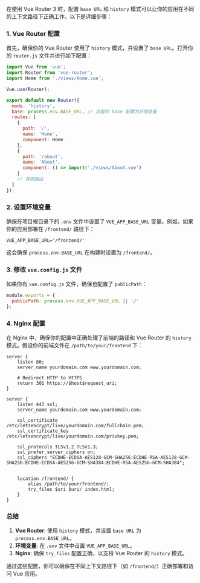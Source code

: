 在使用 Vue Router 3 时，配置 `base URL` 和 `history` 模式可以让你的应用在不同的上下文路径下正确工作。以下是详细步骤：

### 1. Vue Router 配置

首先，确保你的 Vue Router 使用了 `history` 模式，并设置了 `base URL`。打开你的 `router.js` 文件并进行如下配置：

```javascript
import Vue from 'vue';
import Router from 'vue-router';
import Home from './views/Home.vue';

Vue.use(Router);

export default new Router({
  mode: 'history',
  base: process.env.BASE_URL, // 这里的 base 配置为环境变量
  routes: [
    {
      path: '/',
      name: 'Home',
      component: Home
    },
    {
      path: '/about',
      name: 'About',
      component: () => import('./views/About.vue')
    }
    // 其他路由
  ]
});
```

### 2. 设置环境变量

确保在项目根目录下的 `.env` 文件中设置了 `VUE_APP_BASE_URL` 变量。例如，如果你的应用部署在 `/frontend/` 路径下：

```env
VUE_APP_BASE_URL='/frontend/'
```

这会确保 `process.env.BASE_URL` 在构建时设置为 `/frontend/`。

### 3. 修改 `vue.config.js` 文件

如果你有 `vue.config.js` 文件，确保也配置了 `publicPath`：

```javascript
module.exports = {
  publicPath: process.env.VUE_APP_BASE_URL || '/'
};
```

### 4. Nginx 配置

在 Nginx 中，确保你的配置中正确处理了前端的路径和 Vue Router 的 `history` 模式。假设你的前端文件在 `/path/to/your/frontend` 下：

```nginx
server {
    listen 80;
    server_name yourdomain.com www.yourdomain.com;

    # Redirect HTTP to HTTPS
    return 301 https://$host$request_uri;
}

server {
    listen 443 ssl;
    server_name yourdomain.com www.yourdomain.com;

    ssl_certificate /etc/letsencrypt/live/yourdomain.com/fullchain.pem;
    ssl_certificate_key /etc/letsencrypt/live/yourdomain.com/privkey.pem;

    ssl_protocols TLSv1.2 TLSv1.3;
    ssl_prefer_server_ciphers on;
    ssl_ciphers "ECDHE-ECDSA-AES128-GCM-SHA256:ECDHE-RSA-AES128-GCM-SHA256:ECDHE-ECDSA-AES256-GCM-SHA384:ECDHE-RSA-AES256-GCM-SHA384";
  

    location /frontend/ {
        alias /path/to/your/frontend/;
        try_files $uri $uri/ index.html;
    }
}
```

### 总结

1. **Vue Router**: 使用 `history` 模式，并设置 `base URL` 为 `process.env.BASE_URL`。
2. **环境变量**: 在 `.env` 文件中设置 `VUE_APP_BASE_URL`。
3. **Nginx**: 确保 `try_files` 配置正确，以支持 Vue Router 的 `history` 模式。

通过这些配置，你可以确保在不同上下文路径下（如 `/frontend/`）正确部署和访问 Vue 应用。
